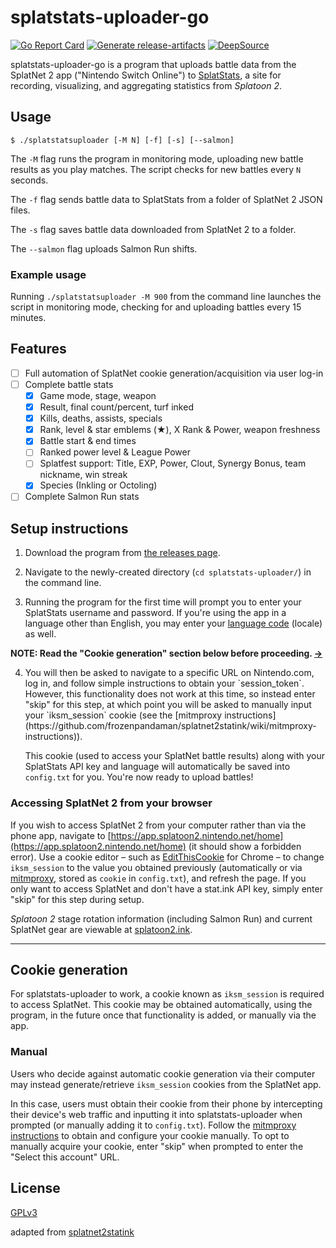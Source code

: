 splatstats-uploader-go
=====================

[![Go Report Card](https://goreportcard.com/badge/github.com/cass-dlcm/splatstats-uploader-go)](https://goreportcard.com/report/github.com/cass-dlcm/splatstats-uploader-go)
[![Generate release-artifacts](https://github.com/cass-dlcm/splatstats-uploader-go/actions/workflows/release.yml/badge.svg)](https://github.com/cass-dlcm/splatstats-uploader-go/actions/workflows/release.yml)
[![DeepSource](https://deepsource.io/gh/cass-dlcm/splatstats-uploader-go.svg/?label=active+issues&show_trend=true)](https://deepsource.io/gh/cass-dlcm/splatstats-uploader-go/?ref=repository-badge)

splatstats-uploader-go is a program that uploads battle data from the SplatNet 2 app ("Nintendo Switch Online") to [SplatStats](https://splatstats.cass-dlcm.dev/), a site for recording, visualizing, and aggregating statistics from *Splatoon 2*.

## Usage

```
$ ./splatstatsuploader [-M N] [-f] [-s] [--salmon]
```

The `-M` flag runs the program in monitoring mode, uploading new battle results as you play matches. The script checks for new battles every `N` seconds.

The `-f` flag sends battle data to SplatStats from a folder of SplatNet 2 JSON files.

The `-s` flag saves battle data downloaded from SplatNet 2 to a folder.

The `--salmon` flag uploads Salmon Run shifts.

### Example usage

Running `./splatstatsuploader -M 900` from the command line launches the script in monitoring mode, checking for and uploading battles every 15 minutes.

## Features

- [ ] Full automation of SplatNet cookie generation/acquisition via user log-in
- [ ] Complete battle stats
  - [x] Game mode, stage, weapon
  - [x] Result, final count/percent, turf inked
  - [x] Kills, deaths, assists, specials
  - [x] Rank, level & star emblems (&#9733;), X Rank & Power, weapon freshness
  - [x] Battle start & end times
  - [ ] Ranked power level & League Power
  - [ ] Splatfest support: Title, EXP, Power, Clout, Synergy Bonus, team nickname, win streak
  - [x] Species (Inkling or Octoling)
- [ ] Complete Salmon Run stats

## Setup instructions

1. Download the program from [the releases page](https://github.com/cass-dlcm/splatstatsuploader-go/releases).

2. Navigate to the newly-created directory (`cd splatstats-uploader/`) in the command line.

3. Running the program for the first time will prompt you to enter your SplatStats username and password. If you're using the app in a language other than English, you may enter your [language code](https://github.com/frozenpandaman/splatnet2statink/wiki/languages) (locale) as well.

**NOTE: Read the "Cookie generation" section below before proceeding. [→](#cookie-generation)**

4. <!--You will then be asked to navigate to a specific URL on Nintendo.com, log in, and follow simple instructions to obtain your `session_token`; this will be used to generate an `iksm_session` cookie. If you are opting against automatic cookie generation,--> You will then be asked to navigate to a specific URL on Nintendo.com, log in, and follow simple instructions to obtain your `session_token`. However, this functionality does not work at this time, so instead enter "skip" for this step, at which point you will be asked to manually input your `iksm_session` cookie <!--instead--> (see the [mitmproxy instructions](https://github.com/frozenpandaman/splatnet2statink/wiki/mitmproxy-instructions)).

    This cookie (used to access your SplatNet battle results) along with your SplatStats API key and language will automatically be saved into `config.txt` for you. You're now ready to upload battles!

### Accessing SplatNet 2 from your browser

If you wish to access SplatNet 2 from your computer rather than via the phone app, navigate to [https://app.splatoon2.nintendo.net/home](https://app.splatoon2.nintendo.net/home) (it should show a forbidden error). Use a cookie editor – such as [EditThisCookie](https://chrome.google.com/webstore/detail/editthiscookie/fngmhnnpilhplaeedifhccceomclgfbg?hl=en) for Chrome – to change `iksm_session` to the value you obtained previously (automatically or via [mitmproxy](https://github.com/frozenpandaman/splatnet2statink/wiki/mitmproxy-instructions), stored as  `cookie` in `config.txt`), and refresh the page. If you only want to access SplatNet and don't have a stat.ink API key, simply enter "skip" for this step during setup.

*Splatoon 2* stage rotation information (including Salmon Run) and current SplatNet gear are viewable at [splatoon2.ink](https://splatoon2.ink/).

---

## Cookie generation

For splatstats-uploader to work, a cookie known as `iksm_session` is required to access SplatNet. This cookie may be obtained automatically, using the program, in the future once that functionality is added, or manually via the app. <!--Please read the following sections carefully to decide whether or not you want to use automatic cookie generation.-->

<!-- ### Automatic

Automatic cookie generation involves making a *secure request to two non-Nintendo servers with minimal, non-identifying information*. We aim to be 100% transparent about this and provide in-depth information on security and privacy below. Users who feel uncomfortable with this may opt to manually acquire their cookie instead.

The v1.1.0 update to the Nintendo Switch Online app, released in September 2017, introduced the requirement of a [message authentication code](https://en.wikipedia.org/wiki/Message_authentication_code) (known as `f`), thereby complicating the ability to generate cookies within the script. After figuring out the [key](https://en.wikipedia.org/wiki/Key_\(cryptography\)) previously used to generate `f` tokens, the calculation method was changed in September 2018's v1.4.1 update, heavily obfuscating the new process. As a workaround, an Android server was set up to emulate the app, specifically to generate `f` tokens.

Generation now requires a [hash value](https://en.wikipedia.org/wiki/Hash_function) to further verify the authenticity of the request. The algorithm to calculate this, originally done within the app, is sensitive; to prevent sharing it publicly (i.e. distributing it in the script's source code), @frozenpandaman created a small [API](https://en.wikipedia.org/wiki/Application_programming_interface) which generates a hash value given a valid input. This can be passed to the Android server to generate the corresponding `f` token, which is then used to retrieve an `iksm_session` cookie.

**Privacy statement:** No identifying information is ever sent to the API server. Usernames and passwords are far removed from where the API comes into play and are never readable by anyone but you. Returned hash values are never logged or stored and do not contain meaningful information. It is not possible to use either sent or stored data to identify which account/user performed a request, to view any identifying information about a user, or to gain access to an account.

See the **[API documentation wiki page](https://github.com/frozenpandaman/splatnet2statink/wiki/api-docs)** for more information. -->

### Manual

Users who decide against automatic cookie generation via their computer may instead generate/retrieve `iksm_session` cookies from the SplatNet app.

In this case, users must obtain their cookie from their phone by intercepting their device's web traffic and inputting it into splatstats-uploader when prompted (or manually adding it to `config.txt`). Follow the [mitmproxy instructions](https://github.com/frozenpandaman/splatnet2statink/wiki/mitmproxy-instructions) to obtain and configure your cookie manually. To opt to manually acquire your cookie, enter "skip" when prompted to enter the "Select this account" URL.

## License

[GPLv3](https://www.gnu.org/licenses/gpl-3.0.html)

adapted from [splatnet2statink](https://github.com/frozenpandaman/splatnet2statink)
